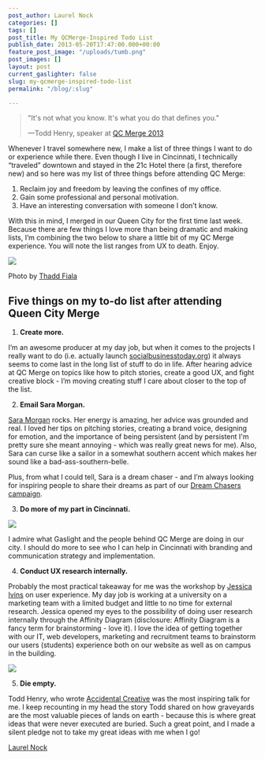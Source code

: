 ```yaml
---
post_author: Laurel Nock
categories: []
tags: []
post_title: My QCMerge-Inspired Todo List
publish_date: 2013-05-20T17:47:00.000+00:00
feature_post_image: "/uploads/tumb.png"
post_images: []
layout: post
current_gaslighter: false
slug: my-qcmerge-inspired-todo-list
permalink: "/blog/:slug"

---
```

> "It's not what you know. It's what you do that defines you."
>
> —Todd Henry, speaker at [QC Merge 2013](http://www.qcmerge.com/)

Whenever I travel somewhere new, I make a list of three things I want to do or
experience while there. Even though I live in Cincinnati, I technically
“traveled” downtown and stayed in the 21c Hotel there (a first, therefore new)
and so here was my list of three things before attending QC Merge:

1. Reclaim joy and freedom by leaving the confines of my office.
2. Gain some professional and personal motivation.
3. Have an interesting conversation with someone I don’t know.

With this in mind, I merged in our Queen City for the first time last week.
Because there are few things I love more than being dramatic and making lists,
I’m combining the two below to share a little bit of my QC Merge experience.
You will note the list ranges from UX to death. Enjoy.

![](http://media.tumblr.com/af096c2f569cdfe03e041ec2a5fe17d3/tumblr_inline_mn3x0lwOzw1qz4rgp.png)

Photo by [Thadd Fiala](http://www.thaddandmilan.com/)

## Five things on my to-do list after attending Queen City Merge

1. **Create more.**

  I’m an awesome producer at my day job, but when it comes to the projects I
  really want to do (i.e. actually launch
  [socialbusinesstoday.org](http://socialbiztoday.wordpress.com/)) it always
  seems to come last in the long list of stuff to do in life. After hearing
  advice at QC Merge on topics like how to pitch stories, create a good UX, and
  fight creative block - I’m moving creating stuff I care about closer to the
  top of the list.

2. **Email Sara Morgan.**

  [Sara Morgan](https://www.facebook.com/ElevenElevenPr) rocks. Her
  energy is amazing, her advice was grounded and real. I loved her tips
  on pitching stories, creating a brand voice, designing for emotion,
  and the importance of being persistent (and by persistent I'm pretty
  sure she meant annoying - which was really great news for me). Also,
  Sara can curse like a sailor in a somewhat southern accent which makes
  her sound like a bad-ass-southern-belle.

  Plus, from what I could tell, Sara is a dream chaser - and I’m always
  looking for inspiring people to share their dreams as part of our
  [Dream Chasers campaign](http://empower-media.org/about-dreamchasers/).


3. **Do more of my part in Cincinnati.**

![](http://media.tumblr.com/3d6fbca2baa29e633493acf14a89efe9/tumblr_inline_mn3x0ykhG31qz4rgp.png)

  I admire what Gaslight and the people behind QC Merge are doing in our city. I
  should do more to see who I can help in Cincinnati with branding and
  communication strategy and implementation.

4. **Conduct UX research internally.**

  Probably the most practical takeaway for me was the workshop by
  [Jessica Ivins](http://jessicaivins.net/) on user experience. My day
  job is working at a university on a marketing team with a limited
  budget and little to no time for external research. Jessica opened my
  eyes to the possibility of doing user research internally through the
  Affinity Diagram (disclosure: Affinity Diagram is a fancy term for
  brainstorming - love it). I love the idea of getting together with our
  IT, web developers, marketing and recruitment teams to brainstorm our
  users (students) experience both on our website as well as on campus
  in the building.

![](http://media.tumblr.com/8eae3f04091c0ddc4306cca6e942eedb/tumblr_inline_mn3y6tccTh1qz4rgp.png)

5. **Die empty.**

  Todd Henry, who wrote [Accidental
  Creative](http://www.accidentalcreative.com/) was the most inspiring
  talk for me. I keep recounting in my head the story Todd shared on how
  graveyards are the most valuable pieces of lands on earth - because
  this is where great ideas that were never executed are buried. Such a
  great point, and I made a silent pledge not to take my great ideas
  with me when I go!

[Laurel Nock](http://www.laurelnock.com)
